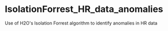# IsolationForrest_HR_data_anomalies
Use of H2O's Isolation Forrest algorithm to identify anomalies in HR data
